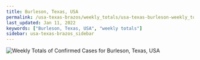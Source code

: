 ```yaml
---
title: Burleson, Texas, USA
permalink: /usa-texas-brazos/weekly_totals/usa-texas-burleson-weekly_totals.html
last_updated: Jan 11, 2022
keywords: ["Burleson, Texas, USA", "weekly totals"]
sidebar: usa-texas-brazos_sidebar
---
```


![Weekly Totals of Confirmed Cases for Burleson, Texas, USA](/covid_tracker/images/graphs/usa-texas-burleson-weekly_totals_graph.png)
